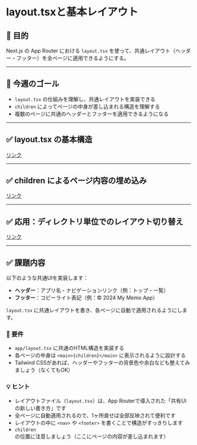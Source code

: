 # layout.tsxと基本レイアウト

## 🎯 目的

Next.js の App Router における `layout.tsx` を使って、共通レイアウト（ヘッダー・フッター）を全ページに適用できるようにする。

---

## 🎯 今週のゴール

- `layout.tsx` の仕組みを理解し、共通レイアウトを実装できる
- `children` によってページの中身が差し込まれる構造を理解する
- 複数のページに共通のヘッダーとフッターを適用できるようになる

---

## ✅ layout.tsx の基本構造

[リンク](layout.tsx%20の役割と構成.md)

---

## ✅ children によるページ内容の埋め込み

[リンク](children%20によるページ内容の埋め込み.md)

---

## ✅ 応用：ディレクトリ単位でのレイアウト切り替え

[リンク](階層ごとの%20layout.tsx.md)

---

## ✅  課題内容

以下のような共通UIを実装します：

- **ヘッダー**：アプリ名・ナビゲーションリンク（例：トップ・一覧）
- **フッター**：コピーライト表記（例：© 2024 My Memo App）

`layout.tsx` に共通レイアウトを書き、各ページに自動で適用されるようにします。

### 🎯 要件

- `app/layout.tsx` に共通のHTML構造を実装する
- 各ページの中身は `<main>{children}</main>` に表示されるように設計する
- Tailwind CSSがあれば、ヘッダーやフッターの背景色や余白なども整えてみましょう（なくてもOK）

### 💡 ヒント

- レイアウトファイル（`layout.tsx`）は、App Routerで導入された「共有UIの新しい書き方」です
- 全ページに自動適用されるので、1ヶ所直せば全部反映されて便利です
- レイアウトの中に `<nav>` や `<footer>` を書くことで構造がすっきりします
- `children` の位置に注意しましょう（ここにページの内容が差し込まれます）